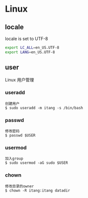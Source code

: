 # Linux

## locale

locale is set to UTF-8

```bash
export LC_ALL=en_US.UTF-8
export LANG=en_US.UTF-8
```

## user

Linux 用户管理

### useradd

    创建用户
    $ sudo useradd -m itang -s /bin/bash

### passwd

    修改密码
    $ passwd $USER

### usermod

    加入group
    $ sudo usermod -aG sudo $USER

### chown

    修改目录的owner
    $ chown -R itang:itang datadir
